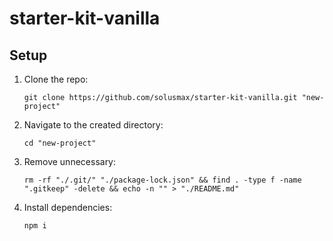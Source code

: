 # starter-kit-vanilla

## Setup

1. Clone the repo:

	`git clone https://github.com/solusmax/starter-kit-vanilla.git "new-project"`

2. Navigate to the created directory:

	`cd "new-project"`

3. Remove unnecessary:

	`rm -rf "./.git/" "./package-lock.json" && find . -type f -name ".gitkeep" -delete && echo -n "" > "./README.md"`

4. Install dependencies:

	`npm i`
